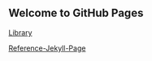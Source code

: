 ## Welcome to GitHub Pages


[Library](./Library.md)


[Reference-Jekyll-Page](./reference-jekyll.md)

